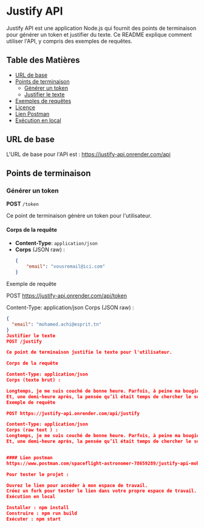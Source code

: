 # Justify API

Justify API est une application Node.js qui fournit des points de terminaison pour générer un token et justifier du texte. Ce README explique comment utiliser l'API, y compris des exemples de requêtes.

## Table des Matières

- [URL de base](#url-de-base)
- [Points de terminaison](#points-de-terminaison)
  - [Générer un token](#générer-un-token)
  - [Justifier le texte](#justifier-le-texte)
- [Exemples de requêtes](#exemples-de-requêtes)
- [Licence](#licence)
- [Lien Postman](#lien-postman)
- [Exécution en local](#exécution-en-local)

## URL de base

L'URL de base pour l'API est :
https://justify-api.onrender.com/api

## Points de terminaison

### Générer un token

**POST** `/token`

Ce point de terminaison génère un token pour l'utilisateur.

#### Corps de la requête

- **Content-Type**: `application/json`
- **Corps** (JSON raw) :
  ```json
  {
      "email": "vousremail@ici.com"
  }
Exemple de requête

POST https://justify-api.onrender.com/api/token

Content-Type: application/json
Corps (JSON raw) :
  ```json
{
    "email": "mohamed.achi@esprit.tn"
}
Justifier le texte
POST /justify

Ce point de terminaison justifie le texte pour l'utilisateur.

Corps de la requête

Content-Type: application/json
Corps (texte brut) :

Longtemps, je me suis couché de bonne heure. Parfois, à peine ma bougie éteinte, mes yeux se fermaient si vite que je n’avais pas le temps de me dire: «Je m’endors.» 
Et, une demi-heure après, la pensée qu’il était temps de chercher le sommeil m’éveillait; je voulais poser le volume que je croyais avoir dans les mains et souffler ma lumière; je n’avais pas cessé en dormant de faire des réflexions sur ce que je venais de lire, mais ces réflexions avaient pris un tour un peu particulier; il me semblait que j’étais moi-même ce dont parlait l’ouvrage: une église, un quatuor, la rivalité de François Ier et de Charles-Quint.
Exemple de requête

POST https://justify-api.onrender.com/api/justify

Content-Type: application/json
Corps (raw text ) :
Longtemps, je me suis couché de bonne heure. Parfois, à peine ma bougie éteinte, mes yeux se fermaient si vite que je n’avais pas le temps de me dire: «Je m’endors.» 
Et, une demi-heure après, la pensée qu’il était temps de chercher le sommeil m’éveillait; je voulais poser le volume que je croyais avoir dans les mains et souffler ma lumière; je n’avais pas cessé en dormant de faire des réflexions sur ce que je venais de lire, mais ces réflexions avaient pris un tour un peu particulier; il me semblait que j’étais moi-même ce dont parlait l’ouvrage: une église, un quatuor, la rivalité de François Ier et de Charles-Quint.


#### Lien postman
https://www.postman.com/spaceflight-astronomer-78659289/justify-api-mohamed-achi/collection/6te0icp/test?action=share&creator=39360549

Pour tester le projet :

Ouvrez le lien pour accéder à mon espace de travail.
Créez un fork pour tester le lien dans votre propre espace de travail. Ne vous inquiétez pas, vous n’aurez qu’à cliquer sur « Envoyer », tous les tests sont prêts.
Exécution en local

Installer : npm install
Construire : npm run build
Exécuter : npm start
